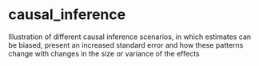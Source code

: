 # causal_inference
Illustration of different causal inference scenarios, in which estimates can be biased, present an increased standard error and how these patterns change with changes in the size or variance of the effects
